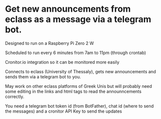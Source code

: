 # Get new announcements from eclass as a message via a telegram bot.

Designed to run on a Raspberry Pi Zero 2 W

Scheduled to run every 6 minutes from 7am to 11pm (through crontab)

Cronitor.io integration so it can be monitored more easily

Connects to eclass (University of Thessaly), gets new announcements and sends them via a telegram bot to you.

May work on other eclass platforms of Greek Unis but will probably need some editing in the links and html tags to read the announncements correctly.

You need a telegram bot token id (from BotFather), chat id (where to send the messages) and a cronitor API Key to send the updates
